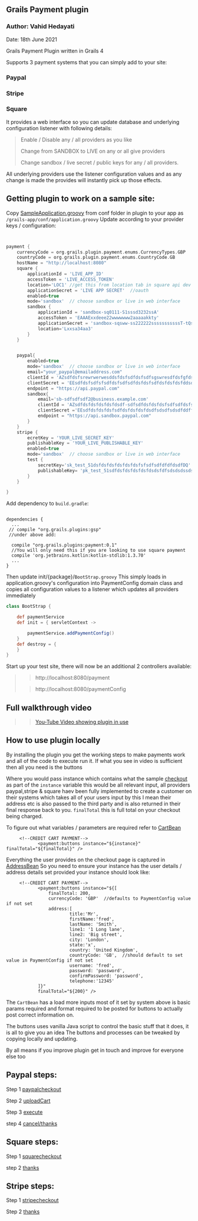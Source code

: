 Grails Payment plugin
---

### Author: Vahid Hedayati 
Date: 18th June 2021 

Grails Payment Plugin written in Grails 4

Supports 3 payment systems that you can simply add to your site:

### Paypal
### Stripe
### Square 

It provides a web interface so you can update database and underlying configuration listener with following details: 
> Enable / Disable any / all providers as you like 
>
> Change from SANDBOX to LIVE on any or all give providers
> 
> Change sandbox / live secret / public keys for any / all providers.
> 

All underlying providers use the listener configuration values and as any change is made the provides will instantly pick up those effects.

 


Getting plugin to work on a sample site:
---

Copy [SampleApplication.groovy](https://github.com/vahidhedayati/grails-payment/blob/main/grails-app/conf/sampleApplication.groovy) from conf folder in plugin to your app as `/grails-app/conf/application.groovy`
Update according to your provider keys / configuration:
```groovy


payment {
    currencyCode = org.grails.plugin.payment.enums.CurrencyTypes.GBP
    countryCode = org.grails.plugin.payment.enums.CountryCode.GB
    hostName = "http://localhost:8080"
    square {
        applicationId = 'LIVE_APP_ID'
        accessToken = 'LIVE_ACCESS_TOKEN'
        location='LOC1' //get this from location tab in square api dev console
        applicationSecret = 'LIVE APP SECRET'  //oauth
        enabled=true
        mode='sandbox'  // choose sandbox or live in web interface
        sandbox {
            applicationId = 'sandbox-sq0111-S1sssd3232ssA'
            accessToken = 'EAAAExxdeee22wwwwwww2aaaaakkty'
            applicationSecret = 'sandbox-sqsww-ss222222sssssssssssT-tQsaq2o'  //oauth
            location='Lxxsa34aa3'
        }
    }


    paypal{
        enabled=true
        mode='sandbox'  // choose sandbox or live in web interface
        email="your_paypal@emailaddress.com"
        clientId = 'AZsdfdsfsrewrwerwesddsfdsfsdfdsfsdfsgswresdfdsfgfdsfsdfd-1'
        clientSecret = 'EEsdfdsfsdfsfsdfdsfsdfsdfdsfdsfsdfdsfdsfdsfddsdsdsdsffds_oi'
        endpoint = "https://api.paypal.com"
        sandbox{
            email='sb-sdfsdfsdf2@business.example.com'
            clientId = 'AZsdfdsfdsfdsfdsfdsdf-sdfsdfdsfdsfdsfsdfsdfdsfsdfsdfdsfddsf-1'
            clientSecret ='EEsdfdsfdsfdsfsdfdsfdsfdsfdsdfsdsdfsdsdfddffddsfdf_oi'
            endpoint = "https://api.sandbox.paypal.com"
        }
    }
    stripe {
        ecretKey = 'YOUR_LIVE_SECRET_KEY'
        publishableKey = 'YOUR_LIVE_PUBLISHABLE_KEY'
        enabled=true
        mode='sandbox'  // choose sandbox or live in web interface
        test {
            secretKey='sk_test_51dsfdsfdsfdsfdsfdsfsfsdfsdfdfdfdsdfDQ'
            publishableKey= 'pk_test_51sdfdsfdsfdsfdsfdsdsfdfsdsdsdssdsfdsddsdfddfsdsd9'
        }
    }

}
```




Add dependency to `build.gradle`:

```

dependencies {
  ...
 // compile "org.grails.plugins:gsp"
 //under above add: 
 
  compile "org.grails.plugins:payment:0.1"
  //You will only need this if you are looking to use square payment
  compile 'org.jetbrains.kotlin:kotlin-stdlib:1.3.70'
  ...
}
```

Then update init/{package}/`BootStrap.groovy`
This simply loads in application.groovy's configuration into PaymentConfig domain class and copies all 
configuration values to a listener which updates all providers immediately  
```groovy
class BootStrap {

    def paymentService
    def init = { servletContext ->

        paymentService.addPaymentConfig()
    }
    def destroy = {
    }
}
```

Start up your test site, there will now be an additional 2 controllers available: 

>>http://localhost:8080/payment
> 
 >>http://localhost:8080/paymentConfig 

Full walkthrough video 
--
>> [You-Tube Video showing plugin in use](https://www.youtube.com/watch?v=U4iCEBeRiYs)


How to use plugin locally
---
By installing the plugin you get the working steps to make payments work and all of the code to execute run it.
If what you see in video is sufficient then all you need is the buttons

Where you would pass instance which contains what the sample [checkout](https://github.com/vahidhedayati/grails-payment/blob/main/grails-app/views/payment/checkout.gsp)
as part of the `instance` variable this would be all relevant input, all providers paypal,stripe & square haev been fully implemented to create a customer on their systems which takes all of your users input by this I mean their address etc is also passed to the third party 
and is also returned in their final response back to you. 
`finalTotal` this is full total on your checkout being charged.

To figure out what variables / parameters are required refer to [CartBean](https://github.com/vahidhedayati/grails-payment/blob/main/src/main/groovy/org/grails/plugin/payment/beans/CartBean.groovy)



```gsp
     <!--CREDIT CART PAYMENT-->
            <payment:buttons instance="${instance}" finalTotal="${finalTotal}" />
```

Everything the user provides on the checkout page is captured in [AddressBean](https://github.com/vahidhedayati/grails-payment/blob/main/src/main/groovy/org/grails/plugin/payment/beans/AddressBean.groovy) So you need to ensure your instance has the user details / address details set provided
your instance should look like:



```gsp
     <!--CREDIT CART PAYMENT-->
            <payment:buttons instance="${[
                finalTotal: 200,
                currencyCode: 'GBP'  //defaults to PaymentConfig value if not set
                address:[
                        title:'Mr',
                        firstName:'fred',
                        lastName: 'Smith',
                        line1: '1 Long lane',
                        line2: 'Big street',
                        city: 'London',
                        state:'x',
                        country: 'United Kingdom',
                        countryCode: 'GB',  //should default to set value in PaymentConfig if not set
                        username: 'fred',
                        password: 'password',
                        confirmPassword: 'password',
                        telephone:'12345'
            ]}" 
            finalTotal="${200}" />
```

The `CartBean` has a load more inputs most of it set by system above is basic params required and format required to be posted 
for buttons to actually post correct information on.

The buttons uses vanilla Java script to control the basic stuff that it does, it is all to give you an idea 
The buttons and processes can be tweaked by copying locally and updating.

By all means if you improve plugin get in touch and improve for everyone else too




## Paypal steps:
Step 1 [paypalcheckout](https://github.com/vahidhedayati/grails-payment/blob/main/grails-app/controllers/org/grails/plugin/payment/PaymentController.groovy#L94) 

Step 2 [uploadCart](https://github.com/vahidhedayati/grails-payment/blob/main/grails-app/controllers/org/grails/plugin/payment/paypal/PaypalController.groovy#L16)

Step 3 [execute](https://github.com/vahidhedayati/grails-payment/blob/main/grails-app/controllers/org/grails/plugin/payment/paypal/PaypalController.groovy#L125)

step 4 [cancel/thanks](https://github.com/vahidhedayati/grails-payment/blob/main/grails-app/controllers/org/grails/plugin/payment/paypal/PaypalController.groovy#L149-L169)


## Square steps:

Step 1 [squarecheckout](https://github.com/vahidhedayati/grails-payment/blob/main/grails-app/controllers/org/grails/plugin/payment/PaymentController.groovy#L143)

step 2 [thanks](https://github.com/vahidhedayati/grails-payment/blob/main/grails-app/controllers/org/grails/plugin/payment/PaymentController.groovy#L40)


## Stripe steps:

Step 1 [stripecheckout](https://github.com/vahidhedayati/grails-payment/blob/main/grails-app/controllers/org/grails/plugin/payment/PaymentController.groovy#L212)

Step 2 [thanks](https://github.com/vahidhedayati/grails-payment/blob/main/grails-app/controllers/org/grails/plugin/payment/PaymentController.groovy#L40)